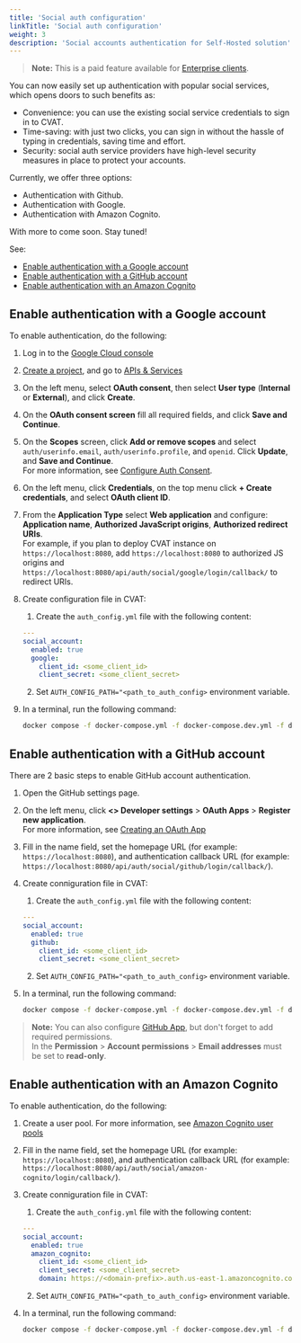 ```yaml
---
title: 'Social auth configuration'
linkTitle: 'Social auth configuration'
weight: 3
description: 'Social accounts authentication for Self-Hosted solution'
---
```


> **Note:** This is a paid feature available for [Enterprise clients](https://www.cvat.ai/pricing/on-prem).

You can now easily set up authentication with popular social services, which opens doors to
such benefits as:

- Convenience: you can use the existing
  social service credentials to sign in to CVAT.
- Time-saving: with just two clicks, you can
  sign in without the hassle of typing in сredentials, saving time and effort.
- Security: social auth service providers have
  high-level security measures in place to protect your accounts.

Currently, we offer three options:

- Authentication with Github.
- Authentication with Google.
- Authentication with Amazon Cognito.

With more to come soon. Stay tuned!

See:

- [Enable authentication with a Google account](#enable-authentication-with-a-google-account)
- [Enable authentication with a GitHub account](#enable-authentication-with-a-github-account)
- [Enable authentication with an Amazon Cognito](#enable-authentication-with-an-amazon-cognito)

## Enable authentication with a Google account

To enable authentication, do the following:

1. Log in to the [Google Cloud console](https://console.cloud.google.com/)
2. [Create a project](https://cloud.google.com/resource-manager/docs/creating-managing-projects),
   and go to [APIs & Services](https://console.cloud.google.com/apis/)
3. On the left menu, select **OAuth consent**, then select
   **User type** (**Internal** or **External**), and click **Create**.
4. On the **OAuth consent screen** fill all required fields, and click **Save and Continue**.
5. On the **Scopes** screen, click **Add or remove scopes** and
   select `auth/userinfo.email`, `auth/userinfo.profile`, and `openid`.
   Click **Update**, and **Save and Continue**.
   <br>For more information, see [Configure Auth Consent](https://developers.google.com/workspace/guides/configure-oauth-consent).
6. On the left menu, click **Credentials**, on the top
   menu click **+ Create credentials**, and select **OAuth client ID**.
7. From the **Application Type** select **Web application** and
   configure: **Application name**, **Authorized JavaScript origins**, **Authorized redirect URIs**.
   <br> For example, if you plan to deploy CVAT instance on `https://localhost:8080`, add `https://localhost:8080`
   to authorized JS origins and `https://localhost:8080/api/auth/social/google/login/callback/` to redirect URIs.
8. Create configuration file in CVAT:

   1. Create the `auth_config.yml` file with the following content:

   ```yaml
   ---
   social_account:
     enabled: true
     google:
       client_id: <some_client_id>
       client_secret: <some_client_secret>
   ```

   2. Set `AUTH_CONFIG_PATH="<path_to_auth_config>` environment variable.

9. In a terminal, run the following command:

   ```bash
   docker compose -f docker-compose.yml -f docker-compose.dev.yml -f docker-compose.override.yml up -d --build
   ```

## Enable authentication with a GitHub account

There are 2 basic steps to enable GitHub account authentication.

1. Open the GitHub settings page.
2. On the left menu, click **<> Developer settings** > **OAuth Apps** > **Register new application**.
   <br>For more information, see [Creating an OAuth App](https://docs.github.com/en/developers/apps/building-oauth-apps/creating-an-oauth-app)
3. Fill in the name field, set the homepage URL (for example: `https://localhost:8080`),
   and authentication callback URL (for example: `https://localhost:8080/api/auth/social/github/login/callback/`).
4. Create conпiguration file in CVAT:

   1. Create the `auth_config.yml` file with the following content:

   ```yaml
   ---
   social_account:
     enabled: true
     github:
       client_id: <some_client_id>
       client_secret: <some_client_secret>
   ```

   2. Set `AUTH_CONFIG_PATH="<path_to_auth_config>` environment variable.

5. In a terminal, run the following command:

   ```bash
   docker compose -f docker-compose.yml -f docker-compose.dev.yml -f docker-compose.override.yml up -d --build
   ```

> **Note:** You can also configure [GitHub App](https://docs.github.com/en/developers/apps/building-github-apps/creating-a-github-app),
> but don't forget to add required permissions.
> <br>In the **Permission** > **Account permissions** > **Email addresses** must be set to **read-only**.

## Enable authentication with an Amazon Cognito

To enable authentication, do the following:

1. Create a user pool. For more information,
   see [Amazon Cognito user pools](https://docs.aws.amazon.com/cognito/latest/developerguide/cognito-user-identity-pools.html)
2. Fill in the name field, set the homepage URL (for example: `https://localhost:8080`),
   and authentication callback URL (for example: `https://localhost:8080/api/auth/social/amazon-cognito/login/callback/`).
3. Create conпiguration file in CVAT:

   1. Create the `auth_config.yml` file with the following content:

   ```yaml
   ---
   social_account:
     enabled: true
     amazon_cognito:
       client_id: <some_client_id>
       client_secret: <some_client_secret>
       domain: https://<domain-prefix>.auth.us-east-1.amazoncognito.com
   ```

   2. Set `AUTH_CONFIG_PATH="<path_to_auth_config>` environment variable.

3. In a terminal, run the following command:

   ```bash
   docker compose -f docker-compose.yml -f docker-compose.dev.yml -f docker-compose.override.yml up -d --build
   ```
